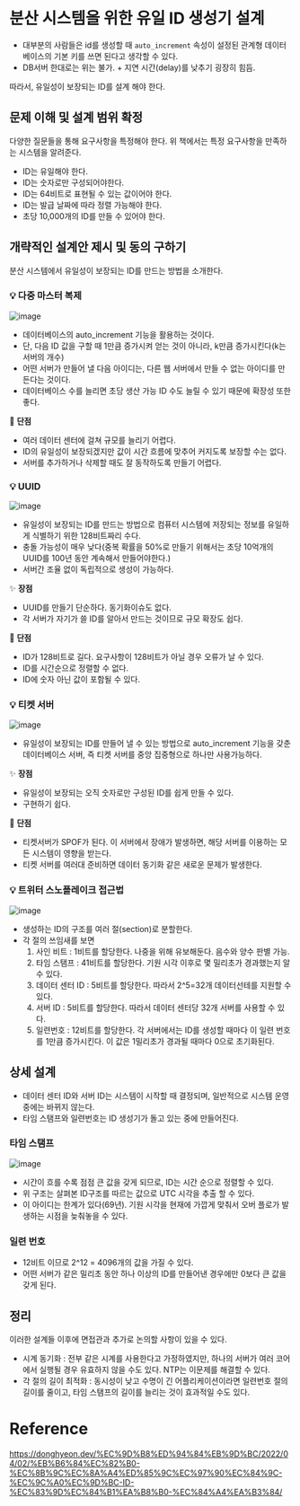# 분산 시스템을 위한 유일 ID 생성기 설계
- 대부분의 사람들은 id를 생성할 때 `auto_increment` 속성이 설정된 관계형 데이터 베이스의 기본 키를 쓰면 된다고 생각할 수 있다.
- DB서버 한대로는 위는 불가. + 지연 시간(delay)를 낮추기 굉장히 힘듬.

따라서, 유일성이 보장되는 ID를 설계 해야 한다.

## 문제 이해 및 설계 범위 확정
다양한 질문들을 통해 요구사항을 특정해야 한다.
위 책에서는 특정 요구사항을 만족하는 시스템을 알려준다.

- ID는 유일해야 한다.
- ID는 숫자로만 구성되어야한다.
- ID는 64비트로 표현될 수 있는 값이어야 한다.
- ID는 발급 날짜에 따라 정렬 가능해야 한다.
- 초당 10,000개의 ID를 만들 수 있어야 한다.

## 개략적인 설계안 제시 및 동의 구하기
분산 시스템에서 유일성이 보장되는 ID를 만드는 방법을 소개한다.
### 💡 다중 마스터 복제
![image](https://github.com/user-attachments/assets/adf9ef37-1f92-4772-a2e9-9f33099a2e5a)

- 데이터베이스의 auto_increment 기능을 활용하는 것이다.
- 단, 다음 ID 값을 구할 때 1만큼 증가시켜 얻는 것이 아니라, k만큼 증가시킨다(k는 서버의 개수)
- 어떤 서버가 만들어 낼 다음 아이디는, 다른 웹 서버에서 만들 수 없는 아이디를 만든다는 것이다.
- 데이터베이스 수를 늘리면 초당 생산 가능 ID 수도 늘릴 수 있기 때문에 확장성 또한 좋다.

🧨 **단점**
- 여러 데이터 센터에 걸쳐 규모를 늘리기 어렵다.
- ID의 유일성이 보장되겠지만 값이 시간 흐름에 맞추어 커지도록 보장할 수는 없다.
- 서버를 추가하거나 삭제할 때도 잘 동작하도록 만들기 어렵다.

### 💡 UUID
![image](https://github.com/user-attachments/assets/f41a723d-6557-401c-ae17-1138e5c6f889)
- 유일성이 보장되는 ID를 만드는 방법으로 컴퓨터 시스템에 저장되는 정보를 유일하게 식별하기 위한 128비트짜리 수다.
- 충돌 가능성이 매우 낮다(중복 확률을 50%로 만들기 위해서는 초당 10억개의 UUID를 100년 동안 계속해서 만들어야한다.)
- 서버간 조율 없이 독립적으로 생성이 가능하다.

✨ **장점**
- UUID를 만들기 단순하다. 동기화이슈도 없다.
- 각 서버가 자기가 쓸 ID를 알아서 만드는 것이므로 규모 확장도 쉽다.

🧨 **단점**
- ID가 128비트로 길다. 요구사항이 128비트가 아닐 경우 오류가 날 수 있다.
- ID를 시간순으로 정렬할 수 없다.
- ID에 숫자 아닌 값이 포함될 수 있다.

### 💡 티켓 서버
![image](https://github.com/user-attachments/assets/2ba17a2a-c491-463d-8d06-9b26d40ae118)

- 유일성이 보장되는 ID를 만들어 낼 수 있는 방법으로 auto_increment 기능을 갖춘 데이터베이스 서버, 즉 티켓 서버를 중앙 집중형으로 하나만 사용가능하다.

✨ **장점**
- 유일성이 보장되는 오직 숫자로만 구성된 ID를 쉽게 만들 수 있다.
- 구현하기 쉽다.
  
🧨 **단점**
- 티켓서버가 SPOF가 된다. 이 서버에서 장애가 발생하면, 해당 서버를 이용하는 모든 시스템이 영향을 받는다.
- 티켓 서버를 여러대 준비하면 데이터 동기화 같은 새로운 문제가 발생한다.


### 💡 트위터 스노플레이크 접근법
![image](https://github.com/user-attachments/assets/7fbbd5f7-ea10-426e-8342-5fb2fdea3d12)
- 생성하는 ID의 구조를 여러 절(section)로 분할한다.
- 각 절의 쓰임새를 보면<br>
  1. 사인 비트 : 1비트를 할당한다. 나중을 위해 유보해둔다. 음수와 양수 판별 가능.
  2. 타임 스탬프 : 41비트를 할당한다. 기원 시각 이후로 몇 밀리초가 경과했는지 알 수 있다.
  3. 데이터 센터 ID : 5비트를 할당한다. 따라서 2^5=32개 데이터선테를 지원할 수 있다.
  4. 서버 ID : 5비트를 할당한다. 따라서 데이터 센터당 32개 서버를 사용할 수 있다.
  5. 일련번호 : 12비트를 할당한다. 각 서버에서는 ID를 생성할 때마다 이 일련 번호를 1만큼 증가시킨다. 이 값은 1밀리초가 경과될 때마다 0으로 초기화된다.

## 상세 설계
- 데이터 센터 ID와 서버 ID는 시스템이 시작할 때 결정되며, 일반적으로 시스템 운영 중에는 바뀌지 않는다. 
- 타임 스탬프와 일련번호는 ID 생성기가 돌고 있는 중에 만들어진다.

### 타임 스탬프
![image](https://github.com/user-attachments/assets/14128237-dbff-4ec1-a9db-24a839171f05)
- 시간이 흐를 수록 점점 큰 값을 갖게 되므로, ID는 시간 순으로 정렬할 수 있다. 
- 위 구조는 살펴본 ID구조를 따르는 값으로 UTC 시각을 추출 할 수 있다.
- 이 아이디는 한계가 있다(69년). 기원 시각을 현재에 가깝게 맞춰서 오버 플로가 발생하는 시점을 늦춰놓을 수 있다.

### 일련 번호
- 12비트 이므로 2^12 = 4096개의 값을 가질 수 있다.
- 어떤 서버가 같은 밀리초 동안 하나 이상의 ID를 만들어낸 경우에만 0보다 큰 값을 갖게 된다.

## 정리
이러한 설계들 이후에 면접관과 추가로 논의할 사항이 있을 수 있다.
- 시계 동기화 : 전부 같은 시계를 사용한다고 가정하였지만, 하나의 서버가 여러 코어에서 실행될 경우 유효하지 않을 수도 있다. NTP는 이문제를 해결할 수 있다.
- 각 절의 길이 최적화 : 동시성이 낮고 수명이 긴 어플리케이션이라면 일련번호 절의 길이를 줄이고, 타임 스탬프의 길이를 늘리는 것이 효과적일 수도 있다.


# Reference
https://donghyeon.dev/%EC%9D%B8%ED%94%84%EB%9D%BC/2022/04/02/%EB%B6%84%EC%82%B0-%EC%8B%9C%EC%8A%A4%ED%85%9C%EC%97%90%EC%84%9C-%EC%9C%A0%EC%9D%BC-ID-%EC%83%9D%EC%84%B1%EA%B8%B0-%EC%84%A4%EA%B3%84/